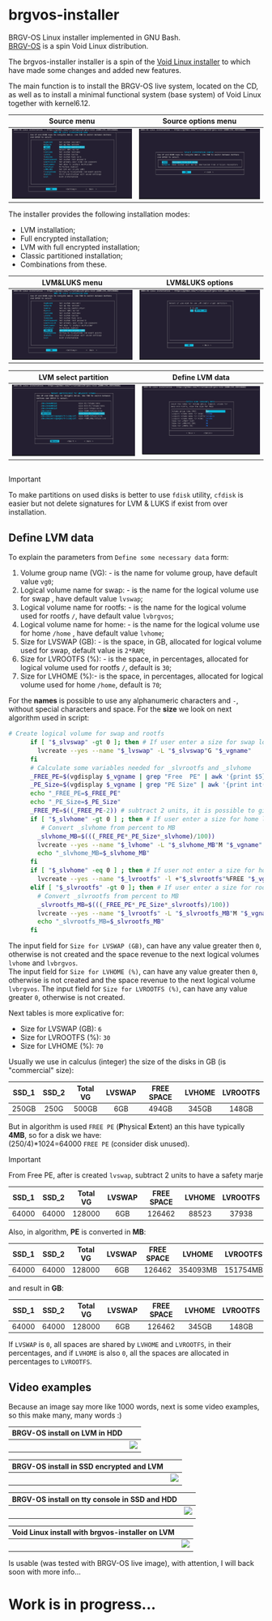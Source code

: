# brgvos-installer
BRGV-OS Linux installer implemented in GNU Bash.  
[BRGV-OS](https://github.com/florintanasa/brgvos-void) is a spin Void Linux distribution.  

The brgvos-installer installer is a spin of the [Void Linux installer](https://github.com/void-linux/void-mklive) to which have made some changes and added new
features.  

The main function is to install the BRGV-OS live system, located on the CD, as well as to install a minimal functional
system (base system) of Void Linux together with kernel6.12.

|                       Source menu                       |                      Source options menu                       |
|:-------------------------------------------------------:|:--------------------------------------------------------------:|
| ![Main menu](./screenshots/brgvos-installer-Source.png) | ![Source menu](./screenshots/brgvos-installer-Source_menu.png) |

The installer provides the following installation modes:
* LVM installation; 
* Full encrypted installation;
* LVM with full encrypted installation;
* Classic partitioned installation;
* Combinations from these.

|                                   LVM&LUKS menu                                   |                             LVM&LUKS options                             |
|:---------------------------------------------------------------------------------:|:------------------------------------------------------------------------:|
|        ![LVM&LUKS menu](./screenshots/brgvos-installer-LVM_LUKS_menu.png)         | ![LVM&LUKS options](./screenshots/brgvos-installer-LVM_LUKS_options.png) |


|                               LVM select partition                                |                            Define LVM data                             |
|:---------------------------------------------------------------------------------:|:----------------------------------------------------------------------:|
| ![LVM select partition](./screenshots/brgvos-installer-LVM_select_partititon.png) | ![Define LVM data](./screenshots/brgvos-installer-LVM_define_data.png) |
## 

> [!IMPORTANT]  
> To make partitions on used disks is better to use `fdisk` utility, `cfdisk` is easier but not delete signatures 
> for LVM & LUKS if exist from over installation. 
  
## Define LVM data
To explain the parameters from `Define some necessary data` form:  
1. Volume group name (VG): - is the name for volume group, have default value `vg0`;
2. Logical volume name for swap: - is the name for the logical volume use for swap , have default value `lvswap`;
3. Logical volume name for rootfs: - is the name for the logical volume used for rootfs `/`, have default value `lvbrgvos`;
4. Logical volume name for home: - is the name for the logical volume use for home `/home` , have default value `lvhome`;
5. Size for LVSWAP (GB): - is the space, in GB, allocated for logical volume used for swap, default value is `2*RAM`;
6. Size for LVROOTFS (%): - is the space, in percentages, allocated for logical volume used for rootfs `/`, default is `30`;
7. Size for LVHOME (%):- is the space, in percentages, allocated for logical volume used for home `/home`, default is `70`;

For the **names** is possible to use any alphanumeric characters and `-`, without special characters and space.
For the **size** we look on next algorithm used in script:
```bash
# Create logical volume for swap and rootfs
      if [ "$_slvswap" -gt 0 ]; then # If user enter a size for swap logical volume create this lvswap
        lvcreate --yes --name "$_lvswap" -L "$_slvswap"G "$_vgname"
      fi
      # Calculate some variables needed for _slvrootfs and _slvhome
      _FREE_PE=$(vgdisplay $_vgname | grep "Free  PE" | awk '{print $5}')
      _PE_Size=$(vgdisplay $_vgname | grep "PE Size" | awk '{print int($3)}')
      echo "_FREE_PE=$_FREE_PE"
      echo "_PE_Size=$_PE_Size"
      _FREE_PE=$((_FREE_PE-2)) # subtract 2 units, it is possible to give an error for 100% (rounded to the whole number)
      if [ "$_slvhome" -gt 0 ] ; then # If user enter a size for home logical volume
         # Convert _slvhome from percent to MB
        _slvhome_MB=$(((_FREE_PE*_PE_Size*_slvhome)/100))
        lvcreate --yes --name "$_lvhome" -L "$_slvhome_MB"M "$_vgname"
        echo "_slvhome_MB=$_slvhome_MB"
      fi
      if [ "$_slvhome" -eq 0 ] ; then # If user not enter a size for home logical volume make lvrootfs xxx% from Free
        lvcreate --yes --name "$_lvrootfs" -l +"$_slvrootfs"%FREE "$_vgname"
      elif [ "$_slvrootfs" -gt 0 ]; then # If user enter a size for rootfs logical volume create this lvrootfs
        # Convert _slvrootfs from percent to MB
        _slvrootfs_MB=$(((_FREE_PE*_PE_Size*_slvrootfs)/100))
        lvcreate --yes --name "$_lvrootfs" -L "$_slvrootfs_MB"M "$_vgname"
        echo "_slvrootfs_MB=$_slvrootfs_MB"
      fi
```

The input field for `Size for LVSWAP (GB)`, can have any value greater then `0`, otherwise is not created and the space revenue 
to the next logical volumes `lvhome` and `lvbrgvos`.  
The input field for `Size for LVHOME (%)`, can have any value greater then `0`, otherwise is not created and the space revenue
to the next logical volume `lvbrgvos`.
The input field for `Size for LVROOTFS (%)`, can have any value greater `0`, otherwise is not created.

Next tables is more explicative for:
* Size for LVSWAP (GB):  `6`  
* Size for LVROOTFS (%): `30`  
* Size for LVHOME (%):   `70`  

Usually we use in calculus (integer) the size of the disks in GB (is "commercial" size):

| SSD_1 | SSD_2 | Total VG | LVSWAP | FREE SPACE | LVHOME | LVROOTFS |
|:-----:|:-----:|:--------:|:------:|:----------:|:------:|:--------:|
| 250GB | 250G  |  500GB   |  6GB   |   494GB    | 345GB  |  148GB   |

But in algorithm is used `FREE PE` (**P**hysical **E**xtent) an this have typically **4MB**, so for a disk we have:  
(250/4)*1024=64000 `FREE PE` (consider disk unused).  

> [!IMPORTANT]  
> From Free PE, after is created `lvswap`, subtract 2 units to have a safety marje

| SSD_1 | SSD_2 | Total VG | LVSWAP | FREE SPACE | LVHOME | LVROOTFS |
|:-----:|:-----:|:--------:|:------:|:----------:|:------:|:--------:|
| 64000 | 64000 |  128000  |  6GB   |   126462   | 88523  |  37938   |

Also, in algorithm, **PE** is converted in **MB**:

| SSD_1 | SSD_2 | Total VG | LVSWAP | FREE SPACE |  LVHOME  | LVROOTFS |
|:-----:|:-----:|:--------:|:------:|:----------:|:--------:|:--------:|
| 64000 | 64000 |  128000  |  6GB   |   126462   | 354093MB | 151754MB |

and result in **GB**:

| SSD_1 | SSD_2 | Total VG | LVSWAP | FREE SPACE | LVHOME | LVROOTFS |
|:-----:|:-----:|:--------:|:------:|:----------:|:------:|:--------:|
| 64000 | 64000 |  128000  |  6GB   |   126462   | 345GB  |  148GB   |

If `LVSWAP` is `0`, all spaces are shared by `LVHOME` and `LVROOTFS`, in their percentages, and if `LVHOME` is also `0`,
all the spaces are allocated in percentages to `LVROOTFS`.

## Video examples
Because an image say more like 1000 words, next is some video examples, so this make many, many words :)  

| BRGV-OS install on LVM in HDD |                                                                                                                                      |
|:-----------------------------:|:------------------------------------------------------------------------------------------------------------------------------------:|
|                               | [<img src="https://img.youtube.com/vi/8uVmGKrpThI/maxresdefault.jpg"/>](https://www.youtube.com/embed/8uVmGKrpThI?autoplay=1&mute=1) |

| BRGV-OS install in SSD encrypted and LVM |                                                                                                                                      |
|:----------------------------------------:|:------------------------------------------------------------------------------------------------------------------------------------:|
|                                          | [<img src="https://img.youtube.com/vi/bk30gESYeJU/maxresdefault.jpg"/>](https://www.youtube.com/embed/bk30gESYeJU?autoplay=1&mute=1) |

| BRGV-OS install on tty console in SSD and HDD |                                                                                                                                      |
|:---------------------------------------------:|:------------------------------------------------------------------------------------------------------------------------------------:|
|                                               | [<img src="https://img.youtube.com/vi/dD8Q4JN7lYw/maxresdefault.jpg"/>](https://www.youtube.com/embed/dD8Q4JN7lYw?autoplay=1&mute=1) |

| Void Linux install with brgvos-installer on LVM |                                                                                                                                      |
|:-----------------------------------------------:|:------------------------------------------------------------------------------------------------------------------------------------:|
|                                                 | [<img src="https://img.youtube.com/vi/x9IMfU4ZXuw/maxresdefault.jpg"/>](https://www.youtube.com/embed/x9IMfU4ZXuw?autoplay=1&mute=1) |

Is usable (was tested with BRGV-OS live image), with attention, I will back soon with more info...
# Work is in progress...